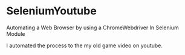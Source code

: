 # SeleniumYoutube
Automating a Web Browser by using a ChromeWebdriver In Selenium Module

I automated the process to the my old game video on youtube.
